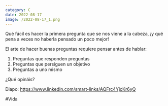 ```yaml
--- 
category: C 
date: 2022-08-17 
image: /2022-08-17_1.png 
--- 
```


Qué fácil es hacer la primera pregunta que se nos viene a la cabeza, ¡y qué pena a veces no haberla pensado un poco mejor!

El arte de hacer buenas preguntas requiere pensar antes de hablar:

1) Preguntas que responden preguntas
2) Preguntas que persiguen un objetivo
3) Preguntas a uno mismo

¿Qué opináis?

Diapo: https://www.linkedin.com/smart-links/AQFrc4YjcKr6yQ

#Vida